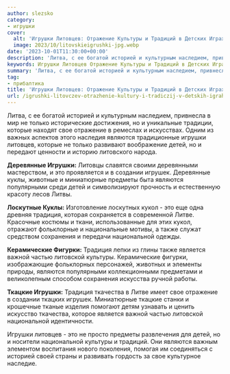 ```yaml
---
author: slezsko
category:
- игрушки
cover:
  alt: 'Игрушки Литовцев: Отражение Культуры и Традиций в Детских Играх'
  image: 2023/10/litovskieigrushki-jpg.webp
date: '2023-10-01T11:30:00+00:00'
description: 'Литва, с ее богатой историей и культурным наследием, привнесла в мир не только исторические достижения, но и уникальные традиции, которые находят свое...'
keywords: Игрушки Литовцев Отражение Культуры и Традиций в Детских Играх, прибалтика, являются, игрушки, свое, детей, это, традиция, национальной, историей, только, которые, отражение, литовцев, деревянные, создании, игрушек
summary: 'Литва, с ее богатой историей и культурным наследием, привнесла в мир не только исторические достижения, но и уникальные традиции, которые находят свое...'
tag:
- прибалтика
title: 'Игрушки Литовцев: Отражение Культуры и Традиций в Детских Играх'
url: /igrushki-litovczev-otrazhenie-kultury-i-tradiczij-v-detskih-igrah/
---
```


Литва, с ее богатой историей и культурным наследием, привнесла в мир не только исторические достижения, но и уникальные традиции, которые находят свое отражение в ремеслах и искусствах. Одним из важных аспектов этого наследия являются традиционные игрушки литовцев, которые не только развивают воображение детей, но и передают ценности и историю литовского народа.

**Деревянные Игрушки:** Литовцы славятся своими деревянными мастерством, и это проявляется и в создании игрушек. Деревянные куклы, животные и миниатюрные предметы быта являются популярными среди детей и символизируют прочность и естественную красоту лесов Литвы.

**Лоскутные Куклы:** Изготовление лоскутных кукол \- это еще одна древняя традиция, которая сохраняется в современной Литве. Красочные костюмы и ткани, использованные для этих кукол, отражают фольклорные и национальные мотивы, а также служат средством сохранения и передачи национальной одежды.

**Керамические Фигурки:** Традиция лепки из глины также является важной частью литовской культуры. Керамические фигурки, изображающие фольклорных персонажей, животных и элементы природы, являются популярными коллекционными предметами и великолепным способом сохранения искусства ручной работы.

**Ткацкие Игрушки:** Традиция ткачества в Литве имеет свое отражение в создании ткацких игрушек. Миниатюрные ткацкие станки и крошечные тканые изделия помогают детям узнавать и ценить искусство ткачества, которое является важной частью литовской национальной идентичности.

Игрушки литовцев \- это не просто предметы развлечения для детей, но и носители национальной культуры и традиций. Они являются важным элементом воспитания нового поколения, помогая им соединяться с историей своей страны и развивать гордость за свое культурное наследие.